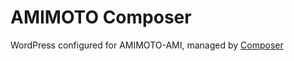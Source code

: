 # AMIMOTO Composer

WordPress configured for AMIMOTO-AMI, managed by [Composer](https://getcomposer.org/)
